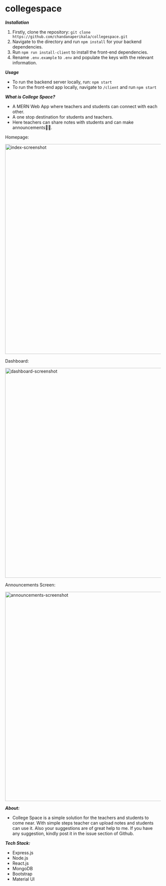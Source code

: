 # collegespace


**_Installation_**
1) Firstly, clone the repository: `git clone  https://github.com/chandanaperikala/collegespace.git`
2) Navigate to the directory and run `npm install` for your backend dependencies.
3) Run `npm run install-client` to install the front-end dependencies.
4) Rename `.env.example` to `.env` and populate the keys with the relevant information.


**_Usage_**
- To run the backend server locally, run: `npm start`
- To run the front-end app locally, navigate to `/client` and run `npm start`


**_What is College Space?_**
- A MERN Web App where teachers and students can connect with each other. 
- A one stop destination for students and teachers. 
- Here teachers can share notes with students and can make announcements🧑‍💻.

Homepage:



<img width="677" alt="index-screenshot" src="https://github.com/chandanaperikala/collegespace/assets/94820302/3229f368-12b8-42a4-8f30-8ea00596f9a1">

Dashboard:




<img width="677" alt="dashboard-screenshot" src="https://github.com/chandanaperikala/collegespace/assets/94820302/53f44c76-7cd5-4e32-b583-32680145a5c7">

Announcements Screen:




<img width="675" alt="announcements-screenshot" src="https://github.com/chandanaperikala/collegespace/assets/94820302/7df2f612-985a-438e-8d47-f7541c5f30ef">

**_About:_**
- College Space is a simple solution for the teachers and students to come near. With simple steps teacher can upload notes and students can use it. Also your suggestions are of great help to me. If you have any suggestion, kindly post it in the issue section of Github.

**_Tech Stack:_**
- Express.js
- Node.js
- React.js
- MongoDB
- Bootstrap
- Material UI
